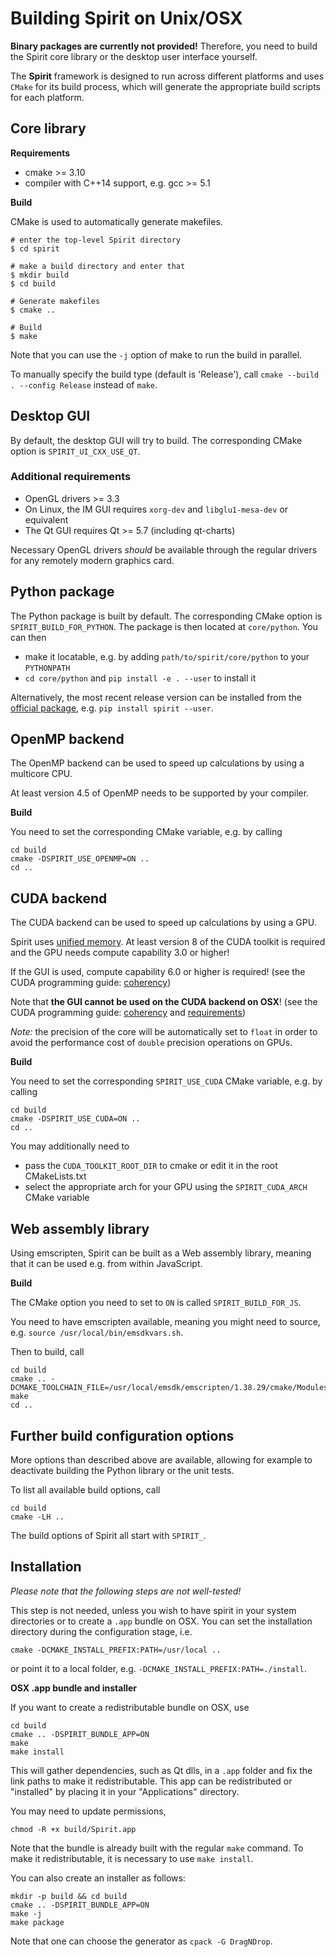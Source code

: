 Building Spirit on Unix/OSX
======================================

**Binary packages are currently not provided!**
Therefore, you need to build the Spirit core library
or the desktop user interface yourself.

The **Spirit** framework is designed to run across different
platforms and uses `CMake` for its build process, which will
generate the appropriate build scripts for each platform.

Core library
--------------------------------------

**Requirements**

- cmake >= 3.10
- compiler with C++14 support, e.g. gcc >= 5.1

**Build**

CMake is used to automatically generate makefiles.

```
# enter the top-level Spirit directory
$ cd spirit

# make a build directory and enter that
$ mkdir build
$ cd build

# Generate makefiles
$ cmake ..

# Build
$ make
```

Note that you can use the `-j` option of make to run the
build in parallel.

To manually specify the build type (default is 'Release'),
call `cmake --build . --config Release` instead of `make`.


Desktop GUI
--------------------------------------

By default, the desktop GUI will try to build. The corresponding
CMake option is `SPIRIT_UI_CXX_USE_QT`.

### Additional requirements

- OpenGL drivers >= 3.3
- On Linux, the IM GUI requires `xorg-dev` and `libglu1-mesa-dev` or equivalent
- The Qt GUI requires Qt >= 5.7 (including qt-charts)

Necessary OpenGL drivers *should* be available through the regular drivers
for any remotely modern graphics card.


Python package
--------------------------------------

The Python package is built by default. The corresponding
CMake option is `SPIRIT_BUILD_FOR_PYTHON`.
The package is then located at `core/python`. You can then
- make it locatable, e.g. by adding `path/to/spirit/core/python` to your
`PYTHONPATH`
- `cd core/python` and `pip install -e . --user` to install it

Alternatively, the most recent release version can be
installed from the [official package](https://pypi.org/project/spirit/),
e.g. `pip install spirit --user`.


OpenMP backend
--------------------------------------

The OpenMP backend can be used to speed up calculations by
using a multicore CPU.

At least version 4.5 of OpenMP needs to be supported by your
compiler.

**Build**

You need to set the corresponding CMake variable, e.g.
by calling

```
cd build
cmake -DSPIRIT_USE_OPENMP=ON ..
cd ..
```


CUDA backend
--------------------------------------

The CUDA backend can be used to speed up calculations by
using a GPU.

Spirit uses [unified memory](https://devblogs.nvidia.com/unified-memory-cuda-beginners).
At least version 8 of the CUDA toolkit is required and the
GPU needs compute capability 3.0 or higher!

If the GUI is used, compute capability 6.0 or higher is
required! (see the CUDA programming guide:
[coherency](https://docs.nvidia.com/cuda/cuda-c-programming-guide/index.html#um-coherency-hd))

Note that **the GUI cannot be used on the CUDA backend on OSX**!
(see the CUDA programming guide:
[coherency](https://docs.nvidia.com/cuda/cuda-c-programming-guide/index.html#um-coherency-hd)
and
[requirements](https://docs.nvidia.com/cuda/cuda-c-programming-guide/index.html#um-requirements))

*Note:* the precision of the core will be automatically set
to `float` in order to avoid the performance cost of `double`
precision operations on GPUs.

**Build**

You need to set the corresponding `SPIRIT_USE_CUDA` CMake
variable, e.g. by calling

```
cd build
cmake -DSPIRIT_USE_CUDA=ON ..
cd ..
```

You may additionally need to
- pass the `CUDA_TOOLKIT_ROOT_DIR` to cmake or edit it in
  the root CMakeLists.txt
- select the appropriate arch for your GPU using the
  `SPIRIT_CUDA_ARCH` CMake variable


Web assembly library
--------------------------------------

Using emscripten, Spirit can be built as a Web assembly
library, meaning that it can be used e.g. from within
JavaScript.

**Build**

The CMake option you need to set to `ON` is called
`SPIRIT_BUILD_FOR_JS`.

You need to have emscripten available, meaning you might
need to source, e.g. `source /usr/local/bin/emsdkvars.sh`.

Then to build, call

```
cd build
cmake .. -DCMAKE_TOOLCHAIN_FILE=/usr/local/emsdk/emscripten/1.38.29/cmake/Modules/Platform/Emscripten.cmake
make
cd ..
```


Further build configuration options
--------------------------------------

More options than described above are available,
allowing for example to deactivate building the
Python library or the unit tests.

To list all available build options, call
```
cd build
cmake -LH ..
```
The build options of Spirit all start with `SPIRIT_`.


Installation
--------------------------------------

*Please note that the following steps are not well-tested!*

This step is not needed, unless you wish to have spirit in
your system directories or to create a `.app` bundle on OSX.
You can set the installation directory during the configuration
stage, i.e.

```
cmake -DCMAKE_INSTALL_PREFIX:PATH=/usr/local ..
```

or point it to a local folder, e.g. `-DCMAKE_INSTALL_PREFIX:PATH=./install`.

**OSX .app bundle and installer**

If you want to create a redistributable bundle on OSX, use

```
cd build
cmake .. -DSPIRIT_BUNDLE_APP=ON
make
make install
```

This will gather dependencies, such as Qt dlls, in a `.app` folder and
fix the link paths to make it redistributable. This app can be redistributed
or "installed" by placing it in your "Applications" directory.

You may need to update permissions,

```
chmod -R +x build/Spirit.app
```

Note that the bundle is already built with the regular `make` command.
To make it redistributable, it is necessary to use `make install`.

You can also create an installer as follows:

```
mkdir -p build && cd build
cmake .. -DSPIRIT_BUNDLE_APP=ON
make -j
make package
```

Note that one can choose the generator as `cpack -G DragNDrop`.